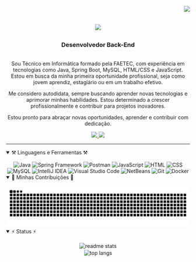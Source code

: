 <img align="right" src="https://visitor-badge.laobi.icu/badge?page_id=daeldev.daeldev" />

<h1 align="center">
    <img src="https://readme-typing-svg.herokuapp.com/?font=Righteous&size=35&center=true&vCenter=true&width=500&height=70&duration=4000&lines=olá!+👋;+Me+chamo+Daniel+Almeida!;" />
</h1>

<h3 align="center">Desenvolvedor Back-End</h3>

<br/>

<div align="center">
Sou Técnico em Informática formado pela FAETEC, com experiência em tecnologias como Java, Spring Boot, MySQL, HTML/CSS e JavaScript. Estou em busca da minha primeira oportunidade profissional, seja como jovem aprendiz, estagiário ou em um trabalho efetivo.

Me considero autodidata, sempre buscando aprender novas tecnologias e aprimorar minhas habilidades. Estou determinado a crescer profissionalmente e contribuir para projetos inovadores.

Estou pronto para abraçar novas oportunidades, aprender e contribuir com dedicação.
</div>
 
<div align="center"> 
  <a href="mailto:danielalmeida41263@gmail.com">
    <img src="https://img.shields.io/badge/Gmail-333333?style=for-the-badge&logo=gmail&logoColor=red" />
  </a>
  <a href="https://linkedin.com/in/daeldev" target="_blank">
    <img src="https://img.shields.io/badge/LinkedIn-0077B5?style=for-the-badge&logo=linkedin&logoColor=white" target="_blank" />
  </a>
</div>

 <hr/>
 
<details open>
  <summary>⚒️ Linguagens e Ferramentas ⚒️</summary>
  <br/>
  <div align="center">
      <img src="https://skillicons.dev/icons?i=java" title="Java"/>
      <img src="https://skillicons.dev/icons?i=spring" title="Spring Framework"/>
      <img src="https://skillicons.dev/icons?i=postman" title="Postman"/>
      <img src ="https://skillicons.dev/icons?i=js" title="JavaScript"/>
      <img src ="https://skillicons.dev/icons?i=html" title="HTML"/>
      <img src ="https://skillicons.dev/icons?i=css" title="CSS"/>
      <img src = "https://skillicons.dev/icons?i=mysql" title="MySQL"/>
      <img src="https://skillicons.dev/icons?i=idea" title="IntelliJ IDEA"/>
      <img src="https://skillicons.dev/icons?i=vscode" title="Visual Studio Code"/>
      <img src="https://github.com/user-attachments/assets/d252c929-411f-4b84-87ee-9ffdda5e6386" title="NetBeans" width="55"/>
      <img src = "https://skillicons.dev/icons?i=git" title="Git"/>
      <img src="https://skillicons.dev/icons?i=docker" title="Docker"/>
  </div>
</details>

<details open>
  <summary>🐍 Minhas Contribuições 🐍</summary>
  <br/>
  <div align="center">
    <img alt="snake eating my contributions" src="https://raw.githubusercontent.com/daeldev/daeldev/output/github-contribution-grid-snake.svg" />
  </div>
</details>

<details open>
  <summary>⚡ Status ⚡</summary>
  <br/>
  <div align=center>
    <img width=390 src="https://github-readme-stats.vercel.app/api?username=daeldev&count_private=true&show_icons=true&theme=react&rank_icon=github&border_radius=10" alt="readme stats" />
    <br/>
    <img width=325 align="center" src="https://github-readme-stats.vercel.app/api/top-langs/?username=daeldev&hide=HTML&langs_count=8&layout=compact&theme=react&border_radius=10&size_weight=0.5&count_weight=0.5&exclude_repo=github-readme-stats" alt="top langs" />
  </div>
</details>
